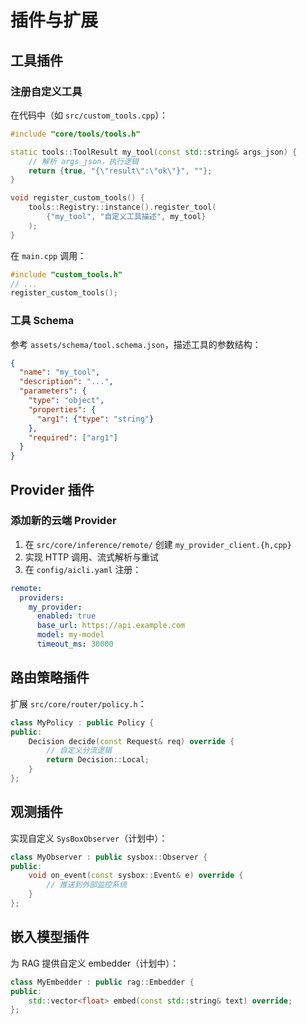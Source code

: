 # 插件与扩展

## 工具插件

### 注册自定义工具

在代码中（如 `src/custom_tools.cpp`）：

```cpp
#include "core/tools/tools.h"

static tools::ToolResult my_tool(const std::string& args_json) {
    // 解析 args_json，执行逻辑
    return {true, "{\"result\":\"ok\"}", ""};
}

void register_custom_tools() {
    tools::Registry::instance().register_tool(
        {"my_tool", "自定义工具描述", my_tool}
    );
}
```

在 `main.cpp` 调用：
```cpp
#include "custom_tools.h"
// ...
register_custom_tools();
```

### 工具 Schema

参考 `assets/schema/tool.schema.json`，描述工具的参数结构：

```json
{
  "name": "my_tool",
  "description": "...",
  "parameters": {
    "type": "object",
    "properties": {
      "arg1": {"type": "string"}
    },
    "required": ["arg1"]
  }
}
```

## Provider 插件

### 添加新的云端 Provider

1. 在 `src/core/inference/remote/` 创建 `my_provider_client.{h,cpp}`
2. 实现 HTTP 调用、流式解析与重试
3. 在 `config/aicli.yaml` 注册：

```yaml
remote:
  providers:
    my_provider:
      enabled: true
      base_url: https://api.example.com
      model: my-model
      timeout_ms: 30000
```

## 路由策略插件

扩展 `src/core/router/policy.h`：

```cpp
class MyPolicy : public Policy {
public:
    Decision decide(const Request& req) override {
        // 自定义分流逻辑
        return Decision::Local;
    }
};
```

## 观测插件

实现自定义 `SysBoxObserver`（计划中）：

```cpp
class MyObserver : public sysbox::Observer {
public:
    void on_event(const sysbox::Event& e) override {
        // 推送到外部监控系统
    }
};
```

## 嵌入模型插件

为 RAG 提供自定义 embedder（计划中）：

```cpp
class MyEmbedder : public rag::Embedder {
public:
    std::vector<float> embed(const std::string& text) override;
};
```



